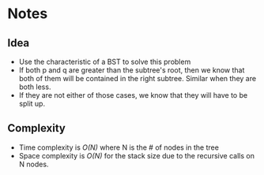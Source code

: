 # Notes

## Idea
* Use the characteristic of a BST to solve this problem
* If both p and q are greater than the subtree's root, then we know that both of them will be contained in the right subtree. Similar when they are both less.
* If they are not either of those cases, we know that they will have to be split up.

## Complexity
* Time complexity is *O(N)* where N is the # of nodes in the tree
* Space complexity is *O(N)* for the stack size due to the recursive calls on N nodes.
